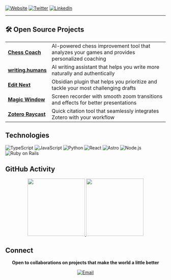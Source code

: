 


<br>

[![Website](https://img.shields.io/badge/shreyasprakash.com-000000?style=flat-square&logoColor=white)](https://www.shreyasprakash.com)
[![Twitter](https://img.shields.io/badge/@shreyasmakes-000000?style=flat-square&logoColor=white)](https://twitter.com/shreyasmakes)
[![LinkedIn](https://img.shields.io/badge/LinkedIn-000000?style=flat-square&logoColor=white)](https://linkedin.com/in/shreyasprakash)

</div>

---

## 🛠️ Open Source Projects

<table>
  <tr>
    <td><b><a href="https://chesscoach-one.vercel.app/">Chess Coach</a></b></td>
    <td>AI-powered chess improvement tool that analyzes your games and provides personalized coaching</td>
  </tr>
  <tr>
    <td><b><a href="https://github.com/shreyas-makes/writing.humans">writing.humans</a></b></td>
    <td>AI writing assistant that helps you write more naturally and authentically</td>
  </tr>
  <tr>
    <td><b><a href="https://github.com/shreyas-makes/editnext-plugin">Edit Next</a></b></td>
    <td>Obsidian plugin that helps you prioritize and tackle your most challenging drafts</td>
  </tr>
  <tr>
    <td><b><a href="https://github.com/shreyas-makes/magic-window">Magic Window</a></b></td>
    <td>Screen recorder with smooth zoom transitions and effects for better presentations</td>
  </tr>
  <tr>
    <td><b><a href="https://github.com/shreyas-makes/zotero-raycast">Zotero Raycast</a></b></td>
    <td>Quick citation tool that seamlessly integrates Zotero with your workflow</td>
  </tr>
</table>


## Technologies

![TypeScript](https://img.shields.io/badge/TypeScript-000000?style=flat-square&logo=typescript&logoColor=white)
![JavaScript](https://img.shields.io/badge/JavaScript-000000?style=flat-square&logo=javascript&logoColor=white)
![Python](https://img.shields.io/badge/Python-000000?style=flat-square&logo=python&logoColor=white)
![React](https://img.shields.io/badge/React-000000?style=flat-square&logo=react&logoColor=white)
![Astro](https://img.shields.io/badge/Astro-000000?style=flat-square&logo=astro&logoColor=white)
![Node.js](https://img.shields.io/badge/Node.js-000000?style=flat-square&logo=node.js&logoColor=white)
![Ruby on Rails](https://img.shields.io/badge/Ruby%20on%20Rails-000000?style=flat-square&logo=ruby-on-rails&logoColor=white)

## GitHub Activity

<div align="center">

<a href="https://github.com/shreyas-makes">
  <img height="180em" src="https://github-readme-stats.vercel.app/api?username=shreyas-makes&show_icons=true&theme=transparent&hide_border=true&bg_color=ffffff&title_color=000000&icon_color=000000&text_color=000000"/>
</a>
<a href="https://github.com/shreyas-makes">
  <img height="180em" src="https://github-readme-stats.vercel.app/api/top-langs/?username=shreyas-makes&layout=compact&theme=transparent&hide_border=true&bg_color=ffffff&title_color=000000&text_color=000000&langs_count=6"/>
</a>

</div>

## Connect

<div align="center">

**Open to collaborations on projects that make the world a little better**

[![Email](https://img.shields.io/badge/Contact-000000?style=flat-square&logoColor=white)](mailto:shreyas314159@gmail.com)

<br><br>

</div>

